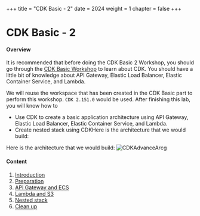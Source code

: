 +++
title = "CDK Basic - 2"
date = 2024
weight = 1
chapter = false
+++

# CDK Basic - 2

#### Overview
It is recommended that before doing the CDK Basic 2 Workshop, you should go through the [CDK Basic Workshop](https://000038.awsstudygroup.com/) to learn about CDK. You should have a little bit of knowledge about API Gateway, Elastic Load Balancer, Elastic Container Service, and Lambda.

We will reuse the workspace that has been created in the CDK Basic part to perform this workshop. `CDK 2.151.0` would be used. After finishing this lab, you will know how to

- Use CDK to create a basic application architecture using API Gateway, Elastic Load Balancer, Elastic Container Service, and Lambda.
- Create nested stack using CDKHere is the architecture that we would build:

Here is the architecture that we would build:
![CDKAdvanceArcg](/images/1-introduction/CDKAdvanceArch.png)

#### Content

1. [Introduction](/1-introduction)
2. [Preparation](/2-preparation)
3. [API Gateway and ECS](/3-ecs-alb-and-api-gateway)
4. [Lambda and S3](/4-lambda-and-s3)
5. [Nested stack](/5-nested-stack)
6. [Clean up](/6-clean-up-resources)
